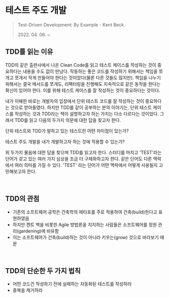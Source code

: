 # 테스트 주도 개발

> Test-Driven Development: By Example - Kent Beck
>
> 2022\. 04. 06. ~



## TDD를 읽는 이유

TDD의 같은 출판사에서 나온 Clean Code를 읽고 테스트 케이스를 작성하는 것이 중요하다는 내용을 수도 없이 만났다. 작동하는 좋은 코드를 작성하기 위해서는 책임을 쪼개고 쪼개서 작게 만들어야 한다는 것이었다(물론 다른 것들도 많지만). 책임을 나누기 위해서는 결국 메서드를 쪼개도, 리팩터링을 진행해도 지속적으로 같은 동작을 한다는 확신이 있어야 한다. 이를 위해 테스트 케이스를 잘 작성하는 것이 중요하다는 것이다.

내가 이해한 바로는 개발자의 입장에서 단위 테스트 코드를 잘 작성하는 것이 중요하다는 것으로 받아들였다. 하지만 TDD를 같이 공부하는 분의 이야기는, 단위 테스트 케이스를 작성하는 것과 TDD라는 책이 설명하고자 하는 가치는 다소 다르다는 것이었다. 그래서 TDD를 읽고 다음의 두가지 의문에 대한 답을 찾고자 한다.

단위 테스트와 TDD가 말하고 있는 테스트란 어떤 차이점이 있는가?

테스트 주도 개발을 내가 개발하고자 하는 것에 적용할 수 있는가?

위 두가지 물음에 대한 답을 찾으며 TDD를 읽고자 한다. 스터디를 마치고 'TEST'라는 단어가 갖고 있는 여러 가지 심상을 조금 더 구체화하고자 한다. 같은 단어도 다른 맥락에서 여러 의미를 가질 수 있다. 'TEST' 라는 단어가 어떤 맥락에서 어떻게 사용될지 고민해보고자 한다.

<br>

## TDD의 관점

- 기존의 소프트웨어 공학은 건축학의 메타포를 주로 적용하여 건축(build)한다고 표현하였음
- 하지만 켄트 백을 비롯한 Agile 방법론을 지지하는 사람들은 소프트웨어를 정원 관리(gardening)에 비유함
- 이는 소프트웨어가 건축(build)하는 것이 아니라 키우는(grow) 것으로 바라보기 때문

<br>

## TDD의 단순한 두 가지 법칙

- 어떤 코드건 작성하기 전에 실패하는 자동화된 테스트를 작성하라
- 중복을 제거하라



